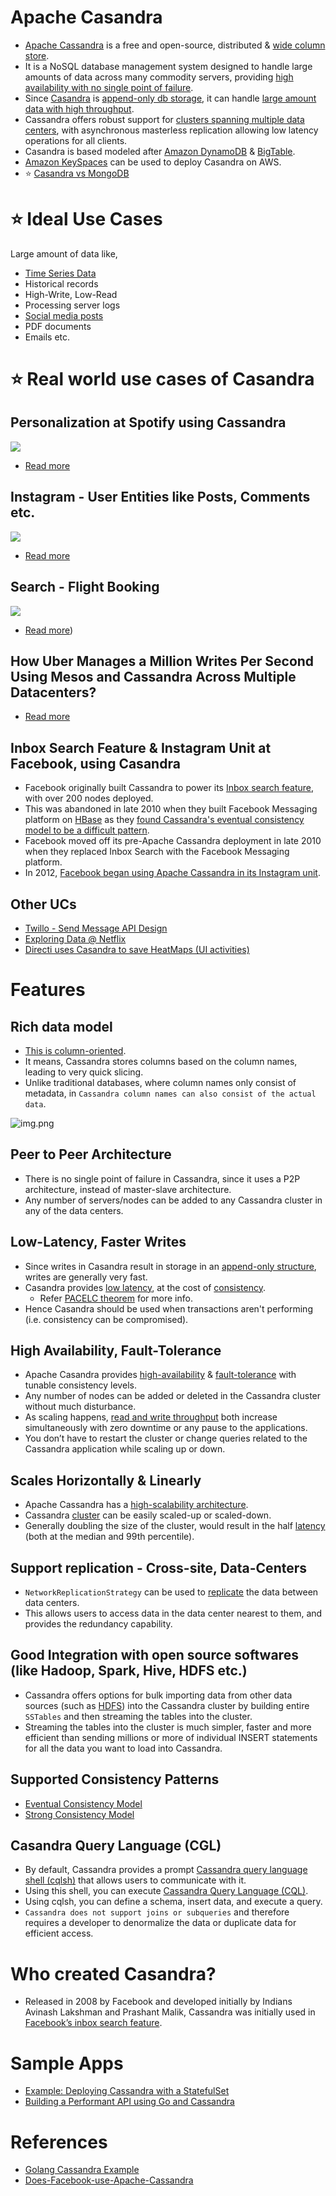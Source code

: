 
# Apache Casandra
- [Apache Cassandra](https://cassandra.apache.org/_/index.html) is a free and open-source, distributed & [wide column store](../ReadMe.md#nosql---intro-different-nosql-types).
- It is a NoSQL database management system designed to handle large amounts of data across many commodity servers, providing [high availability with no single point of failure](../../0_SystemGlossaries/FaultTolerance&DisasterRecovery.md). 
- Since [Casandra]() is [append-only db storage](../../0_SystemGlossaries/AppendOnlyDataStructure.md), it can handle [large amount data with high throughput](../../0_SystemGlossaries/LatencyThroughput.md).
- Cassandra offers robust support for [clusters spanning multiple data centers](../../0_SystemGlossaries/ServersCluster.md), with asynchronous masterless replication allowing low latency operations for all clients.
- Casandra is based modeled after [Amazon DynamoDB](../../../2_AWSComponents/6_DatabaseServices/AmazonDynamoDB/Readme.md) & [BigTable](https://cloud.google.com/bigtable).
- [Amazon KeySpaces](../../../2_AWSComponents/6_DatabaseServices/AmazonKeySpaces.md) can be used to deploy Casandra on AWS.
- :star: [Casandra vs MongoDB](CasandraVsMongoDB.md)

# :star: Ideal Use Cases

Large amount of data like,
- [Time Series Data](https://netflixtechblog.com/scaling-time-series-data-storage-part-i-ec2b6d44ba39)
- Historical records
- High-Write, Low-Read
- Processing server logs
- [Social media posts](../../../3_HLDDesignProblems/InstagramDesign/Readme.md)
- PDF documents
- Emails etc.

# :star: Real world use cases of Casandra

## Personalization at Spotify using Cassandra

![](../../../3_HLDDesignProblems/PersonalizationSpotify/assets/PersonalizationSpotify.drawio.png)

- [Read more](../../../3_HLDDesignProblems/PersonalizationSpotify)

## Instagram - User Entities like Posts, Comments etc.

![](../../../3_HLDDesignProblems/InstagramDesign/HLD%20-%20Instagram%20.drawio.png)

- [Read more](../../../3_HLDDesignProblems/InstagramDesign/Readme.md)

## Search - Flight Booking

![](../../../3_HLDDesignProblems/FlightBookingSearch/assets/MakeMyTripFlightSearch.drawio.png)

- [Read more](../../../3_HLDDesignProblems/FlightBookingSearch/README.md))

## How Uber Manages a Million Writes Per Second Using Mesos and Cassandra Across Multiple Datacenters?

- [Read more](../../../3_HLDDesignProblems/UberCasandraMesos)

## Inbox Search Feature & Instagram Unit at Facebook, using Casandra
- Facebook originally built Cassandra to power its [Inbox search feature](https://m.facebook.com/nt/screen/?params=%7B%22note_id%22%3A10158772759272200%7D&path=%2Fnotes%2Fnote%2F&paipv=0&eav=AfYuSXXQPZ5fvm0_ScPdSlfj5BEFhRVT3iy_6Rsz7NZDbQ2vfq9opnedmTLSjG1aZBA&_rdr), with over 200 nodes deployed.
- This was abandoned in late 2010 when they built Facebook Messaging platform on [HBase](ApacheHBase.md) as they [found Cassandra's eventual consistency model to be a difficult pattern](#supported-consistency-patterns).
- Facebook moved off its pre-Apache Cassandra deployment in late 2010 when they replaced Inbox Search with the Facebook Messaging platform.
- In 2012, [Facebook began using Apache Cassandra in its Instagram unit](https://www.quora.com/Does-Facebook-use-Apache-Cassandra).

## Other UCs
- [Twillo - Send Message API Design](../../../3_HLDDesignProblems/TwilloSendMessageAPI)
- [Exploring Data @ Netflix](https://netflixtechblog.com/exploring-data-netflix-9d87e20072e3)
- [Directi uses Casandra to save HeatMaps (UI activities)](https://engineering.zeta.tech/2021/09/15/zeta-tech-stack/)

# Features

## Rich data model
- [This is column-oriented](../ReadMe.md#nosql---intro-different-nosql-types).
- It means, Cassandra stores columns based on the column names, leading to very quick slicing.
- Unlike traditional databases, where column names only consist of metadata, in `Cassandra column names can also consist of the actual data`.

![img.png](https://www.scylladb.com/wp-content/uploads/Wide-column-Database-diagram.png)

## Peer to Peer Architecture 
- There is no single point of failure in Cassandra, since it uses a P2P architecture, instead of master-slave architecture. 
- Any number of servers/nodes can be added to any Cassandra cluster in any of the data centers.

## Low-Latency, Faster Writes
- Since writes in Casandra result in storage in an [append-only structure](../../0_SystemGlossaries/AppendOnlyDataStructure.md), writes are generally very fast.
- Casandra provides [low latency](../../0_SystemGlossaries/LatencyThroughput.md), at the cost of [consistency](../../0_SystemGlossaries/ReplicationAndDataConsistency.md). 
  - Refer [PACELC theorem](../../0_SystemGlossaries/CAPTheorem.md#pael-systems---dynamodb--cassandra) for more info.
- Hence Casandra should be used when transactions aren't performing (i.e. consistency can be compromised).

## High Availability, Fault-Tolerance
- Apache Casandra provides [high-availability](../../0_SystemGlossaries/HighAvailability.md) & [fault-tolerance](../../0_SystemGlossaries/FaultTolerance&DisasterRecovery.md) with tunable consistency levels.
- Any number of nodes can be added or deleted in the Cassandra cluster without much disturbance.
- As scaling happens, [read and write throughput](../../0_SystemGlossaries/LatencyThroughput.md) both increase simultaneously with zero downtime or any pause to the applications.
- You don’t have to restart the cluster or change queries related to the Cassandra application while scaling up or down.

## Scales Horizontally & Linearly
- Apache Cassandra has a [high-scalability architecture](../../0_SystemGlossaries/Scalability/DBScalability.md).
- Cassandra [cluster](../../0_SystemGlossaries/ServersCluster.md) can be easily scaled-up or scaled-down.
- Generally doubling the size of the cluster, would result in the half [latency](../../0_SystemGlossaries/LatencyThroughput.md) (both at the median and 99th percentile).

## Support replication - Cross-site, Data-Centers
- `NetworkReplicationStrategy` can be used to [replicate](../../0_SystemGlossaries/ReplicationAndDataConsistency.md) the data between data centers.
- This allows users to access data in the data center nearest to them, and provides the redundancy capability.

## Good Integration with open source softwares (like Hadoop, Spark, Hive, HDFS etc.)
- Cassandra offers options for bulk importing data from other data sources (such as [HDFS](../../5_BigDataComponents/ApacheHadoop/ApacheHDFS.md)) into the Cassandra cluster by building entire `SSTables` and then streaming the tables into the cluster. 
- Streaming the tables into the cluster is much simpler, faster and more efficient than sending millions or more of individual INSERT statements for all the data you want to load into Cassandra.

## Supported Consistency Patterns
- [Eventual Consistency Model](../../0_SystemGlossaries/ReplicationAndDataConsistency.md#consistency-patterns)
- [Strong Consistency Model](../../0_SystemGlossaries/ReplicationAndDataConsistency.md#consistency-patterns)

## Casandra Query Language (CGL)
- By default, Cassandra provides a prompt [Cassandra query language shell (cqlsh)](https://cassandra.apache.org/doc/latest/cassandra/tools/cqlsh.html) that allows users to communicate with it. 
- Using this shell, you can execute [Cassandra Query Language (CQL)](https://cassandra.apache.org/doc/latest/cassandra/cql/). 
- Using cqlsh, you can define a schema, insert data, and execute a query.
- `Cassandra does not support joins or subqueries` and therefore requires a developer to denormalize the data or duplicate data for efficient access.

# Who created Casandra?
- Released in 2008 by Facebook and developed initially by Indians Avinash Lakshman and Prashant Malik, Cassandra was initially used in [Facebook’s inbox search feature](https://m.facebook.com/nt/screen/?params=%7B%22note_id%22%3A10158772759272200%7D&path=%2Fnotes%2Fnote%2F&paipv=0&eav=AfYuSXXQPZ5fvm0_ScPdSlfj5BEFhRVT3iy_6Rsz7NZDbQ2vfq9opnedmTLSjG1aZBA&_rdr).

# Sample Apps
- [Example: Deploying Cassandra with a StatefulSet](https://kubernetes.io/docs/tutorials/stateful-application/cassandra/)
- [Building a Performant API using Go and Cassandra](https://getstream.io/blog/building-a-performant-api-using-go-and-cassandra/)

# References
- [Golang Cassandra Example](https://golangdocs.com/golang-cassandra-example)
- [Does-Facebook-use-Apache-Cassandra](https://www.quora.com/Does-Facebook-use-Apache-Cassandra)